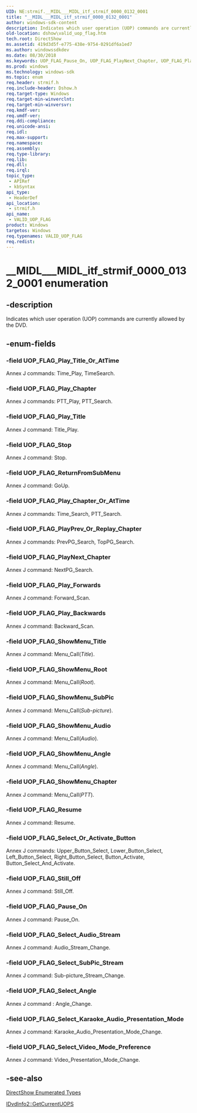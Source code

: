 ```yaml
---
UID: NE:strmif.__MIDL___MIDL_itf_strmif_0000_0132_0001
title: "__MIDL___MIDL_itf_strmif_0000_0132_0001"
author: windows-sdk-content
description: Indicates which user operation (UOP) commands are currently allowed by the DVD.
old-location: dshow\valid_uop_flag.htm
tech.root: DirectShow
ms.assetid: 419d3d5f-e775-438e-9754-0291df6a1ed7
ms.author: windowssdkdev
ms.date: 08/30/2018
ms.keywords: UOP_FLAG_Pause_On, UOP_FLAG_PlayNext_Chapter, UOP_FLAG_PlayPrev_Or_Replay_Chapter, UOP_FLAG_Play_Backwards, UOP_FLAG_Play_Chapter, UOP_FLAG_Play_Chapter_Or_AtTime, UOP_FLAG_Play_Forwards, UOP_FLAG_Play_Title, UOP_FLAG_Play_Title_Or_AtTime, UOP_FLAG_Resume, UOP_FLAG_ReturnFromSubMenu, UOP_FLAG_Select_Angle, UOP_FLAG_Select_Audio_Stream, UOP_FLAG_Select_Karaoke_Audio_Presentation_Mode, UOP_FLAG_Select_Or_Activate_Button, UOP_FLAG_Select_SubPic_Stream, UOP_FLAG_Select_Video_Mode_Preference, UOP_FLAG_ShowMenu_Angle, UOP_FLAG_ShowMenu_Audio, UOP_FLAG_ShowMenu_Chapter, UOP_FLAG_ShowMenu_Root, UOP_FLAG_ShowMenu_SubPic, UOP_FLAG_ShowMenu_Title, UOP_FLAG_Still_Off, UOP_FLAG_Stop, VALID_UOP_FLAG, VALID_UOP_FLAG , VALID_UOP_FLAG enumeration [DirectShow], VALID_UOP_FLAGEnumeration, __MIDL___MIDL_itf_strmif_0000_0132_0001, dshow.valid_uop_flag, strmif/UOP_FLAG_Pause_On, strmif/UOP_FLAG_PlayNext_Chapter, strmif/UOP_FLAG_PlayPrev_Or_Replay_Chapter, strmif/UOP_FLAG_Play_Backwards, strmif/UOP_FLAG_Play_Chapter, strmif/UOP_FLAG_Play_Chapter_Or_AtTime, strmif/UOP_FLAG_Play_Forwards, strmif/UOP_FLAG_Play_Title, strmif/UOP_FLAG_Play_Title_Or_AtTime, strmif/UOP_FLAG_Resume, strmif/UOP_FLAG_ReturnFromSubMenu, strmif/UOP_FLAG_Select_Angle, strmif/UOP_FLAG_Select_Audio_Stream, strmif/UOP_FLAG_Select_Karaoke_Audio_Presentation_Mode, strmif/UOP_FLAG_Select_Or_Activate_Button, strmif/UOP_FLAG_Select_SubPic_Stream, strmif/UOP_FLAG_Select_Video_Mode_Preference, strmif/UOP_FLAG_ShowMenu_Angle, strmif/UOP_FLAG_ShowMenu_Audio, strmif/UOP_FLAG_ShowMenu_Chapter, strmif/UOP_FLAG_ShowMenu_Root, strmif/UOP_FLAG_ShowMenu_SubPic, strmif/UOP_FLAG_ShowMenu_Title, strmif/UOP_FLAG_Still_Off, strmif/UOP_FLAG_Stop, strmif/VALID_UOP_FLAG
ms.prod: windows
ms.technology: windows-sdk
ms.topic: enum
req.header: strmif.h
req.include-header: Dshow.h
req.target-type: Windows
req.target-min-winverclnt: 
req.target-min-winversvr: 
req.kmdf-ver: 
req.umdf-ver: 
req.ddi-compliance: 
req.unicode-ansi: 
req.idl: 
req.max-support: 
req.namespace: 
req.assembly: 
req.type-library: 
req.lib: 
req.dll: 
req.irql: 
topic_type:
 - APIRef
 - kbSyntax
api_type:
 - HeaderDef
api_location:
 - strmif.h
api_name:
 - VALID_UOP_FLAG
product: Windows
targetos: Windows
req.typenames: VALID_UOP_FLAG
req.redist: 
---
```


# __MIDL___MIDL_itf_strmif_0000_0132_0001 enumeration


## -description



Indicates which user operation (UOP) commands are currently allowed by the DVD.




## -enum-fields




### -field UOP_FLAG_Play_Title_Or_AtTime

Annex J commands: Time_Play, TimeSearch.
          


### -field UOP_FLAG_Play_Chapter

Annex J commands: PTT_Play, PTT_Search.
          


### -field UOP_FLAG_Play_Title

Annex J command: Title_Play.
          


### -field UOP_FLAG_Stop

Annex J command: Stop.
          


### -field UOP_FLAG_ReturnFromSubMenu

Annex J command: GoUp.
          


### -field UOP_FLAG_Play_Chapter_Or_AtTime

Annex J commands: Time_Search, PTT_Search.
          


### -field UOP_FLAG_PlayPrev_Or_Replay_Chapter

Annex J commands: PrevPG_Search, TopPG_Search.
          


### -field UOP_FLAG_PlayNext_Chapter

Annex J command: NextPG_Search.
          


### -field UOP_FLAG_Play_Forwards

Annex J command: Forward_Scan.
          


### -field UOP_FLAG_Play_Backwards

Annex J command: Backward_Scan.
          


### -field UOP_FLAG_ShowMenu_Title

Annex J command: Menu_Call(<i>Title</i>).
          


### -field UOP_FLAG_ShowMenu_Root

Annex J command: Menu_Call(<i>Root</i>).
          


### -field UOP_FLAG_ShowMenu_SubPic

Annex J command: Menu_Call(<i>Sub-picture</i>).
          


### -field UOP_FLAG_ShowMenu_Audio

Annex J command: Menu_Call(<i>Audio</i>).
          


### -field UOP_FLAG_ShowMenu_Angle

Annex J command: Menu_Call(<i>Angle</i>).
          


### -field UOP_FLAG_ShowMenu_Chapter

Annex J command: Menu_Call(<i>PTT</i>).
          


### -field UOP_FLAG_Resume

Annex J command: Resume.
          


### -field UOP_FLAG_Select_Or_Activate_Button

Annex J commands: Upper_Button_Select, Lower_Button_Select, Left_Button_Select, Right_Button_Select, Button_Activate, Button_Select_And_Activate.
          


### -field UOP_FLAG_Still_Off

Annex J command: Still_Off.
          


### -field UOP_FLAG_Pause_On

Annex J command: Pause_On.
          


### -field UOP_FLAG_Select_Audio_Stream

Annex J command: Audio_Stream_Change.
          


### -field UOP_FLAG_Select_SubPic_Stream

Annex J command: Sub-picture_Stream_Change.
          


### -field UOP_FLAG_Select_Angle

Annex J command : Angle_Change.
          


### -field UOP_FLAG_Select_Karaoke_Audio_Presentation_Mode

Annex J command: Karaoke_Audio_Presentation_Mode_Change.
          


### -field UOP_FLAG_Select_Video_Mode_Preference

Annex J command: Video_Presentation_Mode_Change.
          


## -see-also




<a href="https://msdn.microsoft.com/74467006-b077-49c0-8573-f939ac3d3444">DirectShow Enumerated Types</a>



<a href="https://msdn.microsoft.com/71ae88f0-17ad-4530-b2e7-6a8155c14a97">IDvdInfo2::GetCurrentUOPS</a>
 

 

